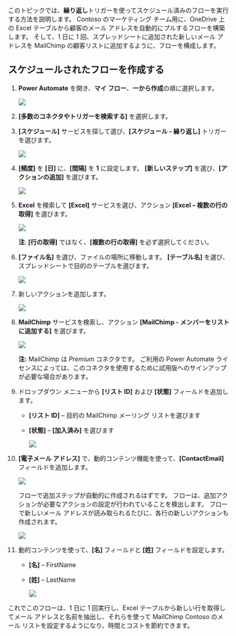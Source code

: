 このトピックでは、**繰り返し**トリガーを使ってスケジュール済みのフローを実行する方法を説明します。  Contoso のマーケティング チーム用に、OneDrive 上の Excel テーブルから顧客のメール アドレスを自動的にプルするフローを構築します。 そして、1 日に 1 回、スプレッドシートに追加された新しいメール アドレスを MailChimp の顧客リストに追加するように、フローを構成します。 

## <a name="create-a-scheduled-flow"></a>スケジュールされたフローを作成する
1. **Power Automate** を開き、**マイ フロー**、**一から作成**の順に選択します。 
   
    ![](./media/learning-recurrence/flow-create-blank.png)
2. **[多数のコネクタやトリガーを検索する]** を選択します。
3. **[スケジュール]** サービスを探して選び、**[スケジュール - 繰り返し]** トリガーを選びます。
   
    ![](./media/learning-recurrence/flow-recurrence-trigger.png)
4. **[頻度]** を **[日]** に、**[間隔]** を **1** に設定します。 **[新しいステップ]** を選び、**[アクションの追加]** を選びます。 
   
    ![](./media/learning-recurrence/frequency-interval.png)
5. **Excel** を検索して **[Excel]** サービスを選び、アクション **[Excel – 複数の行の取得]** を選びます。 
   
    ![](./media/learning-recurrence/excel-get-rows.png)
   
    **注**: **[行の取得]** ではなく、**[複数の行の取得]** を必ず選択してください。 
6. **[ファイル名]** を選び、ファイルの場所に移動します。 **[テーブル名]** を選び、スプレッドシートで目的のテーブルを選びます。 
   
    ![](./media/learning-recurrence/excel-get-file.png)
7. 新しいアクションを追加します。 
   
    ![](./media/learning-recurrence/new-step.png)
8. **MailChimp** サービスを検索し、アクション **[MailChimp - メンバーをリストに追加する]** を選びます。
   
    ![](./media/learning-recurrence/select-mailchimp.png)
   
    **注:** MailChimp は *Premium* コネクタです。 ご利用の Power Automate ライセンスによっては、このコネクタを使用するために試用版へのサインアップが必要な場合があります。
9. ドロップダウン メニューから **[リスト ID]** および **[状態]** フィールドを追加します。
   
   * **[リスト ID]** – 目的の MailChimp メーリング リストを選びます
   * **[状態]** – **[加入済み]** を選びます 
     
     ![](./media/learning-recurrence/mailchimp-id-status.png)
10. **[電子メール アドレス]** で、動的コンテンツ機能を使って、**[ContactEmail]** フィールドを追加します。 
    
     ![](./media/learning-recurrence/mailchimp-address.png)
    
     フローで追加ステップが自動的に作成されるはずです。 フローは、追加アクションが必要なアクションの設定が行われていることを検出します。 フローで新しいメール アドレスが読み取られるたびに、各行の新しいアクションも作成されます。 
    
     ![](./media/learning-recurrence/mailchimp-for-each.png)
11. 動的コンテンツを使って、**[名]** フィールドと **[姓]** フィールドを設定します。
    
    * **[名]** – FirstName
    * **[姓]** – LastName
      
      ![](./media/learning-recurrence/mailchimp-names.png)

これでこのフローは、1 日に 1 回実行し、Excel テーブルから新しい行を取得してメール アドレスと名前を抽出し、それらを使って MailChimp Contoso のメール リストを設定するようになり、時間とコストを節約できます。 

